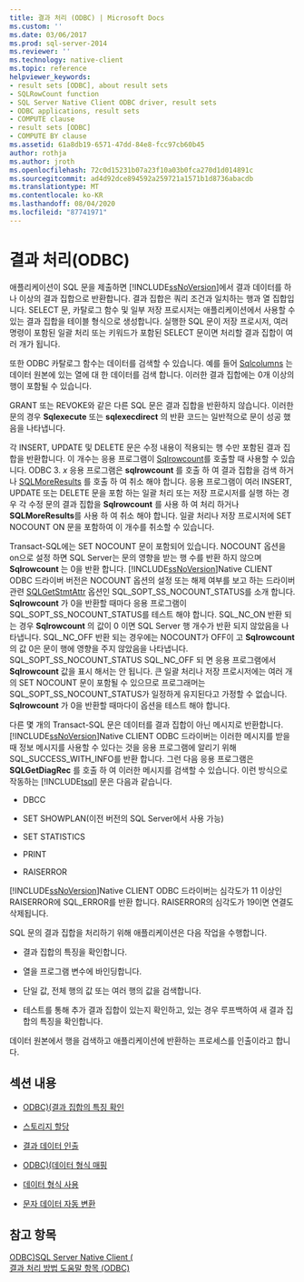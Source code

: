 ```yaml
---
title: 결과 처리 (ODBC) | Microsoft Docs
ms.custom: ''
ms.date: 03/06/2017
ms.prod: sql-server-2014
ms.reviewer: ''
ms.technology: native-client
ms.topic: reference
helpviewer_keywords:
- result sets [ODBC], about result sets
- SQLRowCount function
- SQL Server Native Client ODBC driver, result sets
- ODBC applications, result sets
- COMPUTE clause
- result sets [ODBC]
- COMPUTE BY clause
ms.assetid: 61a8db19-6571-47dd-84e8-fcc97cb60b45
author: rothja
ms.author: jroth
ms.openlocfilehash: 72c0d15231b07a23f10a03b0fca270d1d014891c
ms.sourcegitcommit: ad4d92dce894592a259721a1571b1d8736abacdb
ms.translationtype: MT
ms.contentlocale: ko-KR
ms.lasthandoff: 08/04/2020
ms.locfileid: "87741971"
---
```

# <a name="processing-results-odbc"></a>결과 처리(ODBC)
  애플리케이션이 SQL 문을 제출하면 [!INCLUDE[ssNoVersion](../../includes/ssnoversion-md.md)]에서 결과 데이터를 하나 이상의 결과 집합으로 반환합니다. 결과 집합은 쿼리 조건과 일치하는 행과 열 집합입니다. SELECT 문, 카탈로그 함수 및 일부 저장 프로시저는 애플리케이션에서 사용할 수 있는 결과 집합을 테이블 형식으로 생성합니다. 실행한 SQL 문이 저장 프로시저, 여러 명령이 포함된 일괄 처리 또는 키워드가 포함된 SELECT 문이면 처리할 결과 집합이 여러 개가 됩니다.  
  
 또한 ODBC 카탈로그 함수는 데이터를 검색할 수 있습니다. 예를 들어 [Sqlcolumns](../native-client-odbc-api/sqlcolumns.md) 는 데이터 원본에 있는 열에 대 한 데이터를 검색 합니다. 이러한 결과 집합에는 0개 이상의 행이 포함될 수 있습니다.  
  
 GRANT 또는 REVOKE와 같은 다른 SQL 문은 결과 집합을 반환하지 않습니다. 이러한 문의 경우 **Sqlexecute** 또는 **sqlexecdirect** 의 반환 코드는 일반적으로 문이 성공 했음을 나타냅니다.  
  
 각 INSERT, UPDATE 및 DELETE 문은 수정 내용이 적용되는 행 수만 포함된 결과 집합을 반환합니다. 이 개수는 응용 프로그램이 [Sqlrowcount](../native-client-odbc-api/sqlrowcount.md)를 호출할 때 사용할 수 있습니다. ODBC 3. *x* 응용 프로그램은 **sqlrowcount** 를 호출 하 여 결과 집합을 검색 하거나 [SQLMoreResults](../native-client-odbc-api/sqlmoreresults.md) 를 호출 하 여 취소 해야 합니다. 응용 프로그램이 여러 INSERT, UPDATE 또는 DELETE 문을 포함 하는 일괄 처리 또는 저장 프로시저를 실행 하는 경우 각 수정 문의 결과 집합을 **Sqlrowcount** 를 사용 하 여 처리 하거나 **SQLMoreResults**를 사용 하 여 취소 해야 합니다. 일괄 처리나 저장 프로시저에 SET NOCOUNT ON 문을 포함하여 이 개수를 취소할 수 있습니다.  
  
 Transact-SQL에는 SET NOCOUNT 문이 포함되어 있습니다. NOCOUNT 옵션을 on으로 설정 하면 SQL Server는 문의 영향을 받는 행 수를 반환 하지 않으며 **Sqlrowcount** 는 0을 반환 합니다. [!INCLUDE[ssNoVersion](../../includes/ssnoversion-md.md)]Native CLIENT ODBC 드라이버 버전은 NOCOUNT 옵션의 설정 또는 해제 여부를 보고 하는 드라이버 관련 [SQLGetStmtAttr](../native-client-odbc-api/sqlgetstmtattr.md) 옵션인 SQL_SOPT_SS_NOCOUNT_STATUS를 소개 합니다. **Sqlrowcount** 가 0을 반환할 때마다 응용 프로그램이 SQL_SOPT_SS_NOCOUNT_STATUS를 테스트 해야 합니다. SQL_NC_ON 반환 되는 경우 **Sqlrowcount** 의 값이 0 이면 SQL Server 행 개수가 반환 되지 않았음을 나타냅니다. SQL_NC_OFF 반환 되는 경우에는 NOCOUNT가 OFF이 고 **Sqlrowcount** 의 값 0은 문이 행에 영향을 주지 않았음을 나타냅니다. SQL_SOPT_SS_NOCOUNT_STATUS SQL_NC_OFF 되 면 응용 프로그램에서 **Sqlrowcount** 값을 표시 해서는 안 됩니다. 큰 일괄 처리나 저장 프로시저에는 여러 개의 SET NOCOUNT 문이 포함될 수 있으므로 프로그래머는 SQL_SOPT_SS_NOCOUNT_STATUS가 일정하게 유지된다고 가정할 수 없습니다. **Sqlrowcount** 가 0을 반환할 때마다이 옵션을 테스트 해야 합니다.  
  
 다른 몇 개의 Transact-SQL 문은 데이터를 결과 집합이 아닌 메시지로 반환합니다. [!INCLUDE[ssNoVersion](../../includes/ssnoversion-md.md)]Native CLIENT ODBC 드라이버는 이러한 메시지를 받을 때 정보 메시지를 사용할 수 있다는 것을 응용 프로그램에 알리기 위해 SQL_SUCCESS_WITH_INFO를 반환 합니다. 그런 다음 응용 프로그램은 **SQLGetDiagRec** 를 호출 하 여 이러한 메시지를 검색할 수 있습니다. 이런 방식으로 작동하는 [!INCLUDE[tsql](../../includes/tsql-md.md)] 문은 다음과 같습니다.  
  
-   DBCC  
  
-   SET SHOWPLAN(이전 버전의 SQL Server에서 사용 가능)  
  
-   SET STATISTICS  
  
-   PRINT  
  
-   RAISERROR  
  
 [!INCLUDE[ssNoVersion](../../includes/ssnoversion-md.md)]Native CLIENT ODBC 드라이버는 심각도가 11 이상인 RAISERROR에 SQL_ERROR를 반환 합니다. RAISERROR의 심각도가 19이면 연결도 삭제됩니다.  
  
 SQL 문의 결과 집합을 처리하기 위해 애플리케이션은 다음 작업을 수행합니다.  
  
-   결과 집합의 특징을 확인합니다.  
  
-   열을 프로그램 변수에 바인딩합니다.  
  
-   단일 값, 전체 행의 값 또는 여러 행의 값을 검색합니다.  
  
-   테스트를 통해 추가 결과 집합이 있는지 확인하고, 있는 경우 루프백하여 새 결과 집합의 특징을 확인합니다.  
  
 데이터 원본에서 행을 검색하고 애플리케이션에 반환하는 프로세스를 인출이라고 합니다.  
  
## <a name="in-this-section"></a>섹션 내용  
  
-   [ODBC&#41;&#40;결과 집합의 특징 확인](determining-the-characteristics-of-a-result-set-odbc.md)  
  
-   [스토리지 할당](assigning-storage.md)  
  
-   [결과 데이터 인출](fetching-result-data.md)  
  
-   [ODBC&#41;&#40;데이터 형식 매핑](mapping-data-types-odbc.md)  
  
-   [데이터 형식 사용](data-type-usage.md)  
  
-   [문자 데이터 자동 변환](autotranslation-of-character-data.md)  
  
## <a name="see-also"></a>참고 항목  
 [ODBC&#41;SQL Server Native Client &#40;](../native-client/odbc/sql-server-native-client-odbc.md)   
 [결과 처리 방법 도움말 항목 &#40;ODBC&#41;](../../database-engine/dev-guide/processing-results-how-to-topics-odbc.md)  
  
  
